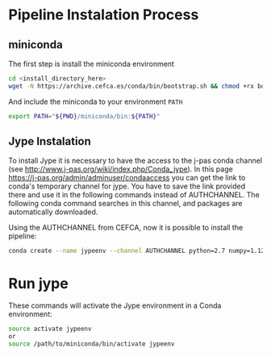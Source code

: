 # Pipeline Instalation Process


## miniconda


The first step is install the miniconda environment

```bash
cd <install_directory_here>
wget -N https://archive.cefca.es/conda/bin/bootstrap.sh && chmod +rx bootstrap.sh && ./bootstrap.sh && rm -f ./bootstrap.sh
```

And include the miniconda to your environment `PATH`

```bash
export PATH="${PWD}/miniconda/bin:${PATH}"
```

## Jype Instalation

To install Jype it is necessary to have the access to the j-pas conda channel (see <http://www.j-pas.org/wiki/index.php/Conda_jype>).  In this page <https://j-pas.org/admin/adminuser/condaaccess> you can get the link to conda's temporary channel for jype. You have to save the link provided there and use it in the following commands instead of AUTHCHANNEL. The following conda command searches in this channel, and packages are automatically downloaded.


Using the AUTHCHANNEL from CEFCA, now it is possible to install the pipeline:

```bash
conda create --name jypeenv --channel AUTHCHANNEL python=2.7 numpy=1.12 jype=0.9.1
```


# Run jype

These commands will activate the Jype environment in a Conda environment:


```bash
source activate jypeenv
or
source /path/to/miniconda/bin/activate jypeenv
```
